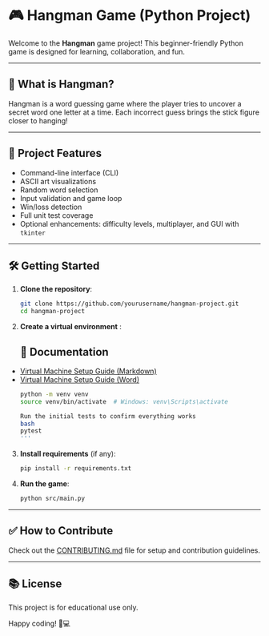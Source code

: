 
# 🎮 Hangman Game (Python Project)

Welcome to the **Hangman** game project! This beginner-friendly Python game is designed for learning, collaboration, and fun.

---

## 🚀 What is Hangman?

Hangman is a word guessing game where the player tries to uncover a secret word one letter at a time. Each incorrect guess brings the stick figure closer to hanging!

---

## 🔧 Project Features

- Command-line interface (CLI)
- ASCII art visualizations
- Random word selection
- Input validation and game loop
- Win/loss detection
- Full unit test coverage
- Optional enhancements: difficulty levels, multiplayer, and GUI with `tkinter`

---

## 🛠️ Getting Started

1. **Clone the repository**:
   ```bash
   git clone https://github.com/yourusername/hangman-project.git
   cd hangman-project
   ```

2. **Create a virtual environment** :

   ## 📘 Documentation

- [Virtual Machine Setup Guide (Markdown)](/docs/VM_SETUP.md)  
- [Virtual Machine Setup Guide (Word)](/docs/vm_setup_guide.docx) 
   ```bash
   python -m venv venv
   source venv/bin/activate  # Windows: venv\Scripts\activate

   Run the initial tests to confirm everything works
   bash
   pytest
   '''

3. **Install requirements** (if any):
   ```bash
   pip install -r requirements.txt
   ```

4. **Run the game**:
   ```bash
   python src/main.py
   ```

---

## ✅ How to Contribute

Check out the [CONTRIBUTING.md](CONTRIBUTING.md) file for setup and contribution guidelines.

---

## 📚 License

This project is for educational use only.

Happy coding! 🧠💻
